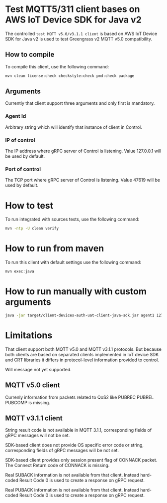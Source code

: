 # Test MQTT5/311 client bases on AWS IoT Device SDK for Java v2

The controlled `test MQTT v5.0/v3.1.1 client` is based on AWS IoT Device SDK for Java v2 is used to test Greengrass v2 MQTT v5.0 compatibility.

## How to compile
To compile this client, use the following command:

```sh
mvn clean license:check checkstyle:check pmd:check package
```

## Arguments
Currently that client support three arguments and only first is mandatory.

### Agent Id
Arbitrary string which will identify that instance of client in Control.

### IP of control
The IP address where gRPC server of Control is listening.
Value 127.0.0.1 will be used by default.

### Port of control
The TCP port where gRPC server of Control is listening.
Value 47619 will be used by default.

# How to test
To run integrated with sources tests, use the following command:
```sh
mvn -ntp -U clean verify
```

# How to run from maven
To run this client with default settings use the following command:
```sh
mvn exec:java
```
# How to run manually with custom arguments
```sh
java -jar target/client-devices-auth-uat-client-java-sdk.jar agent1 127.0.0.1 47619
```

# Limitations
That client support both MQTT v5.0 and MQTT v3.1.1 protocols.
But because both clients are based on separated clients implemented in IoT device SDK and CRT libraries it differs in protocol-level information provided to control.

Will message not yet supported.

## MQTT v5.0 client
Currenly information from packets related to QoS2 like PUBREC PUBREL PUBCOMP is missing.

## MQTT v3.1.1 client
String result code is not available in MQTT 3.1.1, corresponding fields of gRPC messages will not be set.

SDK-based client does not provide OS specific error code or string, corresponding fields of gRPC messages will be not set.

SDK-based client provides only session present flag of CONNACK packet. The Connect Return code of CONNACK is missing.

Real SUBACK information is not available from that client. Instead hard-coded Result Code 0 is used to create a response on gRPC request.

Real PUBACK information is not available from that client. Instead hard-coded Result Code 0 is used to create a response on gRPC request.

